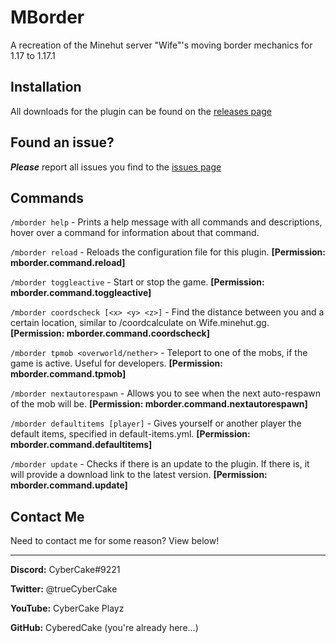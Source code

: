 # MBorder

A recreation of the Minehut server "Wife"'s moving border mechanics for 1.17 to 1.17.1

## Installation
All downloads for the plugin can be found on the [releases page](https://github.com/CyberedCake/MBorder/releases)

## Found an issue?
**_Please_** report all issues you find to the [issues page](https://github.com/CyberedCake/MBorder/issues)

## Commands
`/mborder help` - Prints a help message with all commands and descriptions, hover over a command for information 
about that command.

`/mborder reload` - Reloads the configuration file for this plugin. **[Permission: mborder.command.reload]**

`/mborder toggleactive` - Start or stop the game. **[Permission: mborder.command.toggleactive]**

`/mborder coordscheck [<x> <y> <z>]` - Find the distance between you and a certain location, similar to /coordcalculate on Wife.minehut.gg. **[Permission: mborder.command.coordscheck]**

`/mborder tpmob <overworld/nether>` - Teleport to one of the mobs, if the game is active. Useful for developers. **[Permission: mborder.command.tpmob]**

`/mborder nextautorespawn` - Allows you to see when the next auto-respawn of the mob will be. **[Permission: mborder.command.nextautorespawn]**

`/mborder defaultitems [player]` - Gives yourself or another player the default items, specified in default-items.yml. **[Permission: mborder.command.defaultitems]**

`/mborder update` - Checks if there is an update to the plugin. If there is, it will provide a download link to the latest version. **[Permission:
mborder.command.update]**

## Contact Me
Need to contact me for some reason? View below!

------------

**Discord:** CyberCake#9221

**Twitter:** @trueCyberCake

**YouTube:** CyberCake Playz

**GitHub:** CyberedCake (you're already here...)
